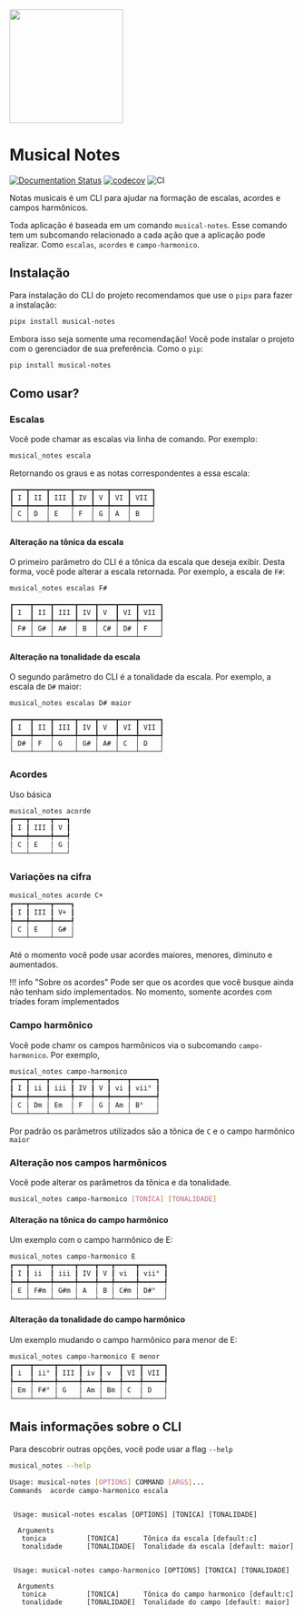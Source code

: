 <img src="https://musical-notes-docs.readthedocs.io/en/latest/assets/logo.png" width="200">

# Musical Notes
[![Documentation Status](https://readthedocs.org/projects/musical-notes-docs/badge/?version=latest)](https://musical-notes-docs.readthedocs.io/en/latest/?badge=latest)
[![codecov](https://codecov.io/gh/guidurbano/musical-notes/branch/main/graph/badge.svg?token=VC19SV2A1M)](https://codecov.io/gh/guidurbano/musical-notes)
![CI](https://github.com/guidurbano/musical-notes/actions/workflows/pipeline.yml/badge.svg)


Notas musicais é um CLI para ajudar na formação de escalas, acordes e campos
harmônicos.

Toda aplicação é baseada em um comando `musical-notes`. Esse comando
tem um subcomando relacionado a cada ação que a aplicação pode realizar.
Como `escalas`, `acordes` e `campo-harmonico`.

## Instalação

Para instalação do CLI do projeto recomendamos que use o `pipx` para fazer
a instalação:

```bash
pipx install musical-notes
```

Embora isso seja somente uma recomendação! Você pode instalar o projeto
com o gerenciador de sua preferência. Como o `pip`:

```bash
pip install musical-notes
```

## Como usar?

### Escalas

Você pode chamar as escalas via linha de comando. Por exemplo:

```bash
musical_notes escala
```

Retornando os graus e as notas correspondentes a essa escala:
```
┏━━━┳━━━━┳━━━━━┳━━━━┳━━━┳━━━━┳━━━━━┓
┃ I ┃ II ┃ III ┃ IV ┃ V ┃ VI ┃ VII ┃
┡━━━╇━━━━╇━━━━━╇━━━━╇━━━╇━━━━╇━━━━━┩
│ C │ D  │ E   │ F  │ G │ A  │ B   │
└───┴────┴─────┴────┴───┴────┴─────┘
```

#### Alteração na tônica da escala

O primeiro parâmetro do CLI é a tônica da escala que deseja exibir. Desta forma,
você pode alterar a escala retornada. Por exemplo, a escala de `F#`:

```bash
musical_notes escalas F#
```

```
┏━━━━┳━━━━┳━━━━━┳━━━━┳━━━━┳━━━━┳━━━━━┓
┃ I  ┃ II ┃ III ┃ IV ┃ V  ┃ VI ┃ VII ┃
┡━━━━╇━━━━╇━━━━━╇━━━━╇━━━━╇━━━━╇━━━━━┩
│ F# │ G# │ A#  │ B  │ C# │ D# │ F   │
└────┴────┴─────┴────┴────┴────┴─────┘
```

#### Alteração na tonalidade da escala

O segundo parâmetro do CLI é a tonalidade da escala.
Por exemplo, a escala de `D#` maior:

```bash
musical_notes escalas D# maior
```

```
┏━━━━┳━━━━┳━━━━━┳━━━━┳━━━━┳━━━━┳━━━━━┓
┃ I  ┃ II ┃ III ┃ IV ┃ V  ┃ VI ┃ VII ┃
┡━━━━╇━━━━╇━━━━━╇━━━━╇━━━━╇━━━━╇━━━━━┩
│ D# │ F  │ G   │ G# │ A# │ C  │ D   │
└────┴────┴─────┴────┴────┴────┴─────┘
```

### Acordes

Uso básica

```bash
musical_notes acorde
┏━━━┳━━━━━┳━━━┓
┃ I ┃ III ┃ V ┃
┡━━━╇━━━━━╇━━━┩
│ C │ E   │ G │
└───┴─────┴───┘
```

### Variações na cifra

```bash
musical_notes acorde C+
┏━━━┳━━━━━┳━━━━┓
┃ I ┃ III ┃ V+ ┃
┡━━━╇━━━━━╇━━━━┩
│ C │ E   │ G# │
└───┴─────┴────┘
```

Até o momento você pode usar acordes maiores, menores, diminuto e aumentados.

!!! info "Sobre os acordes"
    Pode ser que os acordes que você busque ainda não tenham sido implementados.
    No momento, somente acordes com tríades foram implementados

### Campo harmônico

Você pode chamr os campos harmônicos via o subcomando `campo-harmonico`. Por
exemplo,

```bash
musical_notes campo-harmonico
┏━━━┳━━━━┳━━━━━┳━━━━┳━━━┳━━━━┳━━━━━━┓
┃ I ┃ ii ┃ iii ┃ IV ┃ V ┃ vi ┃ vii° ┃
┡━━━╇━━━━╇━━━━━╇━━━━╇━━━╇━━━━╇━━━━━━┩
│ C │ Dm │ Em  │ F  │ G │ Am │ B°   │
└───┴────┴─────┴────┴───┴────┴──────┘
```

Por padrão os parâmetros utilizados são a tônica de `C` e o campo harmônico `maior`

### Alteração nos campos harmônicos

Você pode alterar os parâmetros da tônica e da tonalidade.

```bash
musical_notes campo-harmonico [TONICA] [TONALIDADE]
```

#### Alteração na tônica do campo harmônico

Um exemplo com o campo harmônico de E:

```bash
musical_notes campo-harmonico E
┏━━━┳━━━━━┳━━━━━┳━━━━┳━━━┳━━━━━┳━━━━━━┓
┃ I ┃ ii  ┃ iii ┃ IV ┃ V ┃ vi  ┃ vii° ┃
┡━━━╇━━━━━╇━━━━━╇━━━━╇━━━╇━━━━━╇━━━━━━┩
│ E │ F#m │ G#m │ A  │ B │ C#m │ D#°  │
└───┴─────┴─────┴────┴───┴─────┴──────┘
```

#### Alteração da tonalidade do campo harmônico

Um exemplo mudando o campo harmônico para menor de E:

```bash
musical_notes campo-harmonico E menor
┏━━━━┳━━━━━┳━━━━━┳━━━━┳━━━━┳━━━━┳━━━━━┓
┃ i  ┃ ii° ┃ III ┃ iv ┃ v  ┃ VI ┃ VII ┃
┡━━━━╇━━━━━╇━━━━━╇━━━━╇━━━━╇━━━━╇━━━━━┩
│ Em │ F#° │ G   │ Am │ Bm │ C  │ D   │
└────┴─────┴─────┴────┴────┴────┴─────┘
```

## Mais informações sobre o CLI

Para descobrir outras opções, você pode usar a flag `--help`

```bash
musical_notes --help

Usage: musical-notes [OPTIONS] COMMAND [ARGS]...
Commands  acorde campo-harmonico escala
```


```

 Usage: musical-notes escalas [OPTIONS] [TONICA] [TONALIDADE]

  Arguments
   tonica          [TONICA]      Tônica da escala [default:c]
   tonalidade      [TONALIDADE]  Tonalidade da escala [default: maior]
```

```

 Usage: musical-notes campo-harmonico [OPTIONS] [TONICA] [TONALIDADE]

  Arguments
   tonica          [TONICA]      Tônica do campo harmonico [default:c]
   tonalidade      [TONALIDADE]  Tonalidade do campo [default: maior]
```
